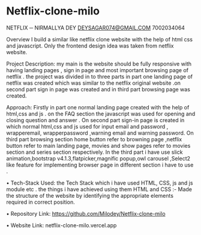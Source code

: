 # Netflix-clone-milo






NETFLIX
─
NIRMALLYA DEY
DEYSAGAR074@GMAIL.COM
7002034064


Overview
I build a similar like netflix clone website with the help of html css and javascript. Only the frontend design idea was taken from netflix website.

Project Description: my main is the website should be fully responsive with having landing pages , sign in page and most important browsing page of netflix . the project was divided in to three parts in part one landing page of netflix was created which was similar to the netflix original website .on second part sign in page was created and in third part browsing page was created.

Approach: Firstly in part one  normal landing page created with the help of html,css and js . on the FAQ section the javascript was used for opening and closing question and answer .
 On second part sign-in page is created in which normal html,css and js used for input email and password , wrapperemail, wrapperpassword ,warning email and warning password.
On third part  browsing section home button refer to browning page ,netflix button refer to main landing page, movies and show pages refer to movies section and series section respectively. In the third part i have use slick animation,bootstrap v4.1.3,flatpicker,magnific popup,owl carousel ,Select2 like feature for implementing browser page in different section i have to use .

• Tech-Stack Used: the Tech Stack which i have used HTML, CSS, js  and js module etc . the things i have achieved using them HTML and CSS :- Made the structure of the website by identifying the appropriate elements required in correct position.



• Repository Link: https://github.com/Milodey/Netflix-clone-milo


• Website Link: netflix-clone-milo.vercel.app
